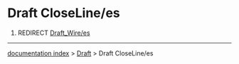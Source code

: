 # Draft CloseLine/es
1.  REDIRECT [Draft\_Wire/es](Draft_Wire/es.md)

---
[documentation index](../README.md) > [Draft](Draft_Workbench.md) > Draft CloseLine/es
